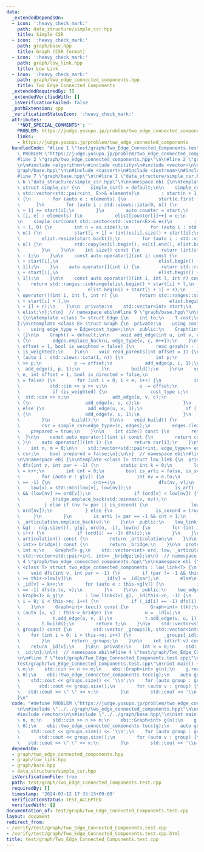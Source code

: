 ```yaml
---
data:
  _extendedDependsOn:
  - icon: ':heavy_check_mark:'
    path: data_structure/simple_csr.hpp
    title: Simple CSR
  - icon: ':heavy_check_mark:'
    path: graph/base.hpp
    title: Graph (CSR format)
  - icon: ':heavy_check_mark:'
    path: graph/low_link.hpp
    title: Low Link
  - icon: ':heavy_check_mark:'
    path: graph/two_edge_connected_components.hpp
    title: Two Edge Connected Components
  _extendedRequiredBy: []
  _extendedVerifiedWith: []
  _isVerificationFailed: false
  _pathExtension: cpp
  _verificationStatusIcon: ':heavy_check_mark:'
  attributes:
    '*NOT_SPECIAL_COMMENTS*': ''
    PROBLEM: https://judge.yosupo.jp/problem/two_edge_connected_components
    links:
    - https://judge.yosupo.jp/problem/two_edge_connected_components
  bundledCode: "#line 1 \"test/graph/Two_Edge_Connected_Components.test.cpp\"\n#define\
    \ PROBLEM \"https://judge.yosupo.jp/problem/two_edge_connected_components\"\n\n\
    #line 2 \"graph/two_edge_connected_components.hpp\"\n\n#line 2 \"graph/low_link.hpp\"\
    \n\n#include <algorithm>\n#include <utility>\n#include <vector>\n\n#line 2 \"\
    graph/base.hpp\"\n\n#include <cassert>\n#include <iostream>\n#include <ranges>\n\
    #line 7 \"graph/base.hpp\"\n\n#line 2 \"data_structure/simple_csr.hpp\"\n\n#line\
    \ 6 \"data_structure/simple_csr.hpp\"\n\nnamespace ebi {\n\ntemplate <class E>\
    \ struct simple_csr {\n    simple_csr() = default;\n\n    simple_csr(int n, const\
    \ std::vector<std::pair<int, E>>& elements)\n        : start(n + 1, 0), elist(elements.size())\
    \ {\n        for (auto e : elements) {\n            start[e.first + 1]++;\n  \
    \      }\n        for (auto i : std::views::iota(0, n)) {\n            start[i\
    \ + 1] += start[i];\n        }\n        auto counter = start;\n        for (auto\
    \ [i, e] : elements) {\n            elist[counter[i]++] = e;\n        }\n    }\n\
    \n    simple_csr(const std::vector<std::vector<E>>& es)\n        : start(es.size()\
    \ + 1, 0) {\n        int n = es.size();\n        for (auto i : std::views::iota(0,\
    \ n)) {\n            start[i + 1] = (int)es[i].size() + start[i];\n        }\n\
    \        elist.resize(start.back());\n        for (auto i : std::views::iota(0,\
    \ n)) {\n            std::copy(es[i].begin(), es[i].end(), elist.begin() + start[i]);\n\
    \        }\n    }\n\n    int size() const {\n        return (int)start.size()\
    \ - 1;\n    }\n\n    const auto operator[](int i) const {\n        return std::ranges::subrange(elist.begin()\
    \ + start[i],\n                                     elist.begin() + start[i +\
    \ 1]);\n    }\n    auto operator[](int i) {\n        return std::ranges::subrange(elist.begin()\
    \ + start[i],\n                                     elist.begin() + start[i +\
    \ 1]);\n    }\n\n    const auto operator()(int i, int l, int r) const {\n    \
    \    return std::ranges::subrange(elist.begin() + start[i] + l,\n            \
    \                         elist.begin() + start[i + 1] + r);\n    }\n    auto\
    \ operator()(int i, int l, int r) {\n        return std::ranges::subrange(elist.begin()\
    \ + start[i] + l,\n                                     elist.begin() + start[i\
    \ + 1] + r);\n    }\n\n  private:\n    std::vector<int> start;\n    std::vector<E>\
    \ elist;\n};\n\n}  // namespace ebi\n#line 9 \"graph/base.hpp\"\n\nnamespace ebi\
    \ {\n\ntemplate <class T> struct Edge {\n    int to;\n    T cost;\n    int id;\n\
    };\n\ntemplate <class E> struct Graph {\n  private:\n    using cost_type = E;\n\
    \    using edge_type = Edge<cost_type>;\n\n  public:\n    Graph(int n_) : n(n_)\
    \ {}\n\n    Graph() = default;\n\n    void add_edge(int u, int v, cost_type c)\
    \ {\n        edges.emplace_back(u, edge_type{v, c, m++});\n    }\n\n    void read_tree(int\
    \ offset = 1, bool is_weighted = false) {\n        read_graph(n - 1, offset, false,\
    \ is_weighted);\n    }\n\n    void read_parents(int offset = 1) {\n        for\
    \ (auto i : std::views::iota(1, n)) {\n            int p;\n            std::cin\
    \ >> p;\n            p -= offset;\n            add_edge(p, i, 1);\n          \
    \  add_edge(i, p, 1);\n        }\n        build();\n    }\n\n    void read_graph(int\
    \ e, int offset = 1, bool is_directed = false,\n                    bool is_weighted\
    \ = false) {\n        for (int i = 0; i < e; i++) {\n            int u, v;\n \
    \           std::cin >> u >> v;\n            u -= offset;\n            v -= offset;\n\
    \            if (is_weighted) {\n                cost_type c;\n              \
    \  std::cin >> c;\n                add_edge(u, v, c);\n                if (!is_directed)\
    \ {\n                    add_edge(v, u, c);\n                }\n            }\
    \ else {\n                add_edge(u, v, 1);\n                if (!is_directed)\
    \ {\n                    add_edge(v, u, 1);\n                }\n            }\n\
    \        }\n        build();\n    }\n\n    void build() {\n        assert(!prepared);\n\
    \        csr = simple_csr<edge_type>(n, edges);\n        edges.clear();\n    \
    \    prepared = true;\n    }\n\n    int size() const {\n        return n;\n  \
    \  }\n\n    const auto operator[](int i) const {\n        return csr[i];\n   \
    \ }\n    auto operator[](int i) {\n        return csr[i];\n    }\n\n  private:\n\
    \    int n, m = 0;\n\n    std::vector<std::pair<int, edge_type>> edges;\n    simple_csr<edge_type>\
    \ csr;\n    bool prepared = false;\n};\n\n}  // namespace ebi\n#line 8 \"graph/low_link.hpp\"\
    \n\nnamespace ebi {\n\ntemplate <class T> struct low_link {\n  private:\n    void\
    \ dfs(int v, int par = -1) {\n        static int k = 0;\n        low[v] = ord[v]\
    \ = k++;\n        int cnt = 0;\n        bool is_arti = false, is_second = false;\n\
    \        for (auto e : g[v]) {\n            int nv = e.to;\n            if (ord[nv]\
    \ == -1) {\n                cnt++;\n                dfs(nv, v);\n            \
    \    low[v] = std::min(low[v], low[nv]);\n                is_arti |= (par != -1)\
    \ && (low[nv] >= ord[v]);\n                if (ord[v] < low[nv]) {\n         \
    \           _bridge.emplace_back(std::minmax(v, nv));\n                }\n   \
    \         } else if (nv != par || is_second) {\n                low[v] = std::min(low[v],\
    \ ord[nv]);\n            } else {\n                is_second = true;\n       \
    \     }\n        }\n        is_arti |= par == -1 && cnt > 1;\n        if (is_arti)\
    \ _articulation.emplace_back(v);\n    }\n\n  public:\n    low_link(const Graph<T>\
    \ &g) : n(g.size()), g(g), ord(n, -1), low(n) {\n        for (int i = 0; i < n;\
    \ i++) {\n            if (ord[i] == -1) dfs(i);\n        }\n    }\n\n    std::vector<int>\
    \ articulation() const {\n        return _articulation;\n    }\n\n    std::vector<std::pair<int,\
    \ int>> bridge() const {\n        return _bridge;\n    }\n\n  protected:\n   \
    \ int n;\n    Graph<T> g;\n    std::vector<int> ord, low, _articulation;\n   \
    \ std::vector<std::pair<int, int>> _bridge;\n};\n\n}  // namespace ebi\n#line\
    \ 4 \"graph/two_edge_connected_components.hpp\"\n\nnamespace ebi {\n\ntemplate\
    \ <class T> struct two_edge_connected_components : low_link<T> {\n  private:\n\
    \    void dfs(int v, int par = -1) {\n        if (par != -1 && this->ord[par]\
    \ >= this->low[v])\n            _id[v] = _id[par];\n        else\n           \
    \ _id[v] = k++;\n        for (auto e : this->g[v]) {\n            if (_id[e.to]\
    \ == -1) dfs(e.to, v);\n        }\n    }\n\n  public:\n    two_edge_connected_components(const\
    \ Graph<T> &_g)\n        : low_link<T>(_g), _id(this->n, -1) {\n        for (int\
    \ i = 0; i < this->n; i++) {\n            if (_id[i] == -1) dfs(i);\n        }\n\
    \    }\n\n    Graph<int> tecc() const {\n        Graph<int> t(k);\n        for\
    \ (auto [u, v] : this->_bridge) {\n            u = _id[u];\n            v = _id[v];\n\
    \            t.add_edge(u, v, 1);\n            t.add_edge(v, u, 1);\n        }\n\
    \        t.build();\n        return t;\n    }\n\n    std::vector<std::vector<int>>\
    \ groups() const {\n        std::vector _groups(k, std::vector<int>());\n    \
    \    for (int i = 0; i < this->n; i++) {\n            _groups[_id[i]].emplace_back(i);\n\
    \        }\n        return _groups;\n    }\n\n    int id(int v) const {\n    \
    \    return _id[v];\n    }\n\n  private:\n    int k = 0;\n    std::vector<int>\
    \ _id;\n};\n\n}  // namespace ebi\n#line 4 \"test/graph/Two_Edge_Connected_Components.test.cpp\"\
    \n\n#line 7 \"test/graph/Two_Edge_Connected_Components.test.cpp\"\n\n#line 9 \"\
    test/graph/Two_Edge_Connected_Components.test.cpp\"\n\nint main() {\n    int n,\
    \ m;\n    std::cin >> n >> m;\n    ebi::Graph<int> g(n);\n    g.read_graph(m,\
    \ 0);\n    ebi::two_edge_connected_components tecc(g);\n    auto groups = tecc.groups();\n\
    \    std::cout << groups.size() << '\\n';\n    for (auto group : groups) {\n \
    \       std::cout << group.size();\n        for (auto v : group) {\n         \
    \   std::cout << \" \" << v;\n        }\n        std::cout << '\\n';\n    }\n\
    }\n"
  code: "#define PROBLEM \"https://judge.yosupo.jp/problem/two_edge_connected_components\"\
    \n\n#include \"../../graph/two_edge_connected_components.hpp\"\n\n#include <iostream>\n\
    #include <vector>\n\n#include \"../../graph/base.hpp\"\n\nint main() {\n    int\
    \ n, m;\n    std::cin >> n >> m;\n    ebi::Graph<int> g(n);\n    g.read_graph(m,\
    \ 0);\n    ebi::two_edge_connected_components tecc(g);\n    auto groups = tecc.groups();\n\
    \    std::cout << groups.size() << '\\n';\n    for (auto group : groups) {\n \
    \       std::cout << group.size();\n        for (auto v : group) {\n         \
    \   std::cout << \" \" << v;\n        }\n        std::cout << '\\n';\n    }\n}"
  dependsOn:
  - graph/two_edge_connected_components.hpp
  - graph/low_link.hpp
  - graph/base.hpp
  - data_structure/simple_csr.hpp
  isVerificationFile: true
  path: test/graph/Two_Edge_Connected_Components.test.cpp
  requiredBy: []
  timestamp: '2024-03-12 17:35:15+09:00'
  verificationStatus: TEST_ACCEPTED
  verifiedWith: []
documentation_of: test/graph/Two_Edge_Connected_Components.test.cpp
layout: document
redirect_from:
- /verify/test/graph/Two_Edge_Connected_Components.test.cpp
- /verify/test/graph/Two_Edge_Connected_Components.test.cpp.html
title: test/graph/Two_Edge_Connected_Components.test.cpp
---
```

